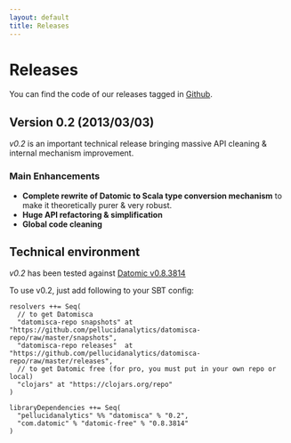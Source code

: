 ```yaml
---
layout: default
title: Releases
---
```


# <a name="releases">Releases</a>

You can find the code of our releases tagged in [Github](https://github.com/pellucidanalytics/datomisca/tags).

## <a name="release-0.2">Version 0.2 (2013/03/03)</a>

_v0.2_ is an important technical release bringing massive API cleaning & internal mechanism improvement.

### Main Enhancements

- **Complete rewrite of Datomic to Scala type conversion mechanism** to make it theoretically purer & very robust.
- **Huge API refactoring & simplification**
- **Global code cleaning**

## Technical environment

_v0.2_ has been tested against [Datomic v0.8.3814](http://downloads.datomic.com/free.html)

To use v0.2, just add following to your SBT config:

```
resolvers ++= Seq(
  // to get Datomisca
  "datomisca-repo snapshots" at "https://github.com/pellucidanalytics/datomisca-repo/raw/master/snapshots",
  "datomisca-repo releases"  at "https://github.com/pellucidanalytics/datomisca-repo/raw/master/releases",
  // to get Datomic free (for pro, you must put in your own repo or local)
  "clojars" at "https://clojars.org/repo"
)

libraryDependencies ++= Seq(
  "pellucidanalytics" %% "datomisca" % "0.2",
  "com.datomic" % "datomic-free" % "0.8.3814"
)
```



